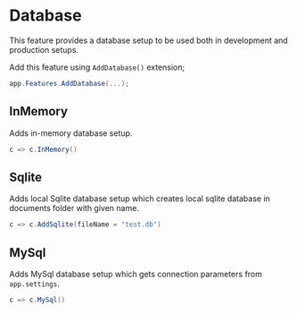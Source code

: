 # Database

This feature provides a database setup to be used both in development and 
production setups.

Add this feature using `AddDatabase()` extension;

```csharp
app.Features.AddDatabase(...);
```

## InMemory

Adds in-memory database setup.

```csharp
c => c.InMemory()
```

## Sqlite

Adds local Sqlite database setup which creates local sqlite database in 
documents folder with given name.

```csharp
c => c.AddSqlite(fileName = "test.db")
```

## MySql

Adds MySql database setup which gets connection parameters from `app.settings`.

```csharp
c => c.MySql()
```
